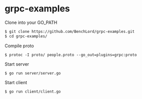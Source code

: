 # grpc-examples

Clone into your GO_PATH
```bash
$ git clone https://github.com/BenchLord/grpc-examples.git
$ cd grpc-examples/
```
Compile proto

`$ protoc -I proto/ people.proto --go_out=plugins=grpc:proto`

Start server

`$ go run server/server.go`

Start client

`$ go run client/client.go`

